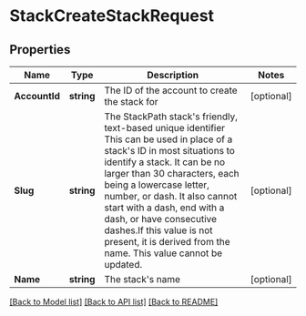 # StackCreateStackRequest

## Properties

Name | Type | Description | Notes
------------ | ------------- | ------------- | -------------
**AccountId** | **string** | The ID of the account to create the stack for | [optional] 
**Slug** | **string** | The StackPath stack&#39;s friendly, text-based unique identifier  This can be used in place of a stack&#39;s ID in most situations to identify a stack. It can be no larger than 30 characters, each being a lowercase letter, number, or dash. It also cannot start with a dash, end with a dash, or have consecutive dashes.If this value is not present, it is derived from the name. This value cannot be updated. | [optional] 
**Name** | **string** | The stack&#39;s name | [optional] 

[[Back to Model list]](../README.md#documentation-for-models) [[Back to API list]](../README.md#documentation-for-api-endpoints) [[Back to README]](../README.md)



